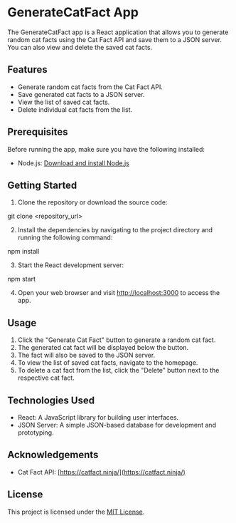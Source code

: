 # GenerateCatFact App

The GenerateCatFact app is a React application that allows you to generate random cat facts using the Cat Fact API and save them to a JSON server. You can also view and delete the saved cat facts.

## Features

- Generate random cat facts from the Cat Fact API.
- Save generated cat facts to a JSON server.
- View the list of saved cat facts.
- Delete individual cat facts from the list.

## Prerequisites

Before running the app, make sure you have the following installed:

- Node.js: [Download and install Node.js](https://nodejs.org/en/download/)

## Getting Started

1. Clone the repository or download the source code:

git clone <repository_url>


2. Install the dependencies by navigating to the project directory and running the following command:

npm install

3. Start the React development server:

npm start

4. Open your web browser and visit [http://localhost:3000](http://localhost:3000) to access the app.

## Usage

1. Click the "Generate Cat Fact" button to generate a random cat fact.
2. The generated cat fact will be displayed below the button.
3. The fact will also be saved to the JSON server.
4. To view the list of saved cat facts, navigate to the homepage.
5. To delete a cat fact from the list, click the "Delete" button next to the respective cat fact.

## Technologies Used

- React: A JavaScript library for building user interfaces.
- JSON Server: A simple JSON-based database for development and prototyping.

## Acknowledgements

- Cat Fact API: [https://catfact.ninja/](https://catfact.ninja/)

## License

This project is licensed under the [MIT License](LICENSE).
